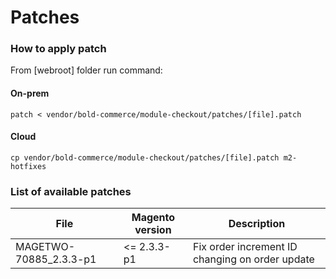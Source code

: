 # Patches

### How to apply patch
From [webroot] folder run command:

#### On-prem
```
patch < vendor/bold-commerce/module-checkout/patches/[file].patch
```

#### Cloud
```
cp vendor/bold-commerce/module-checkout/patches/[file].patch m2-hotfixes
```

### List of available patches

| File                   | Magento version | Description                                     |
|------------------------|-----------------|-------------------------------------------------|
| MAGETWO-70885_2.3.3-p1 | <= 2.3.3-p1     | Fix order increment ID changing on order update |
